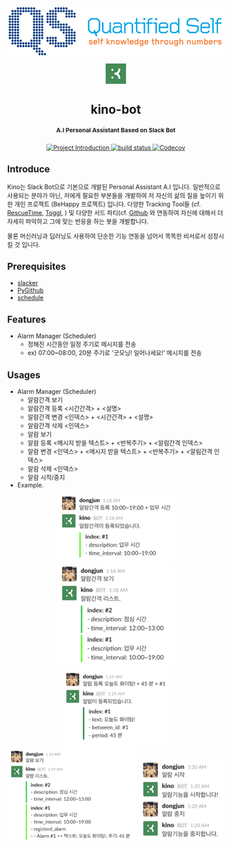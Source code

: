 <p align="center">
  <img src="images/qs.gif">
</p>
<p align="center">
  <img src="images/kino.png" style="inline">
</p>

<h1 align="center"> kino-bot </h1>
<h3 align="center">
  <sup><strong>
    A.I Personal Assistant Based on Slack Bot
  </strong></sup>
</h3>

<p align="center">
  <a href="https://github.com/DongjunLee/stalker-bot">
    <img src="https://img.shields.io/badge/Quantified%20Self-Slack%20Bot-brightgreen.svg" alt="Project Introduction">
  </a>
  <a href="https://travis-ci.org/badges/shields">
    <img src="https://travis-ci.org/DongjunLee/stalker-bot.svg?branch=master" alt="build status">
  </a>
  <a href="https://codecov.io/gh/DongjunLee/stalker-bot">
    <img src="https://codecov.io/gh/DongjunLee/stalker-bot/branch/master/graph/badge.svg" alt="Codecov" />
  </a>
</p>

## Introduce
 
 Kino는 Slack Bot으로 기본으로 개발된 Personal Assistant A.I 입니다. 일반적으로 사용되는 분야가 아닌, 저에게 필요한 부분들을 개발하여 저 자신의 삶의 질을 높이기 위한 개인 프로젝트 (BeHappy 프로젝트) 입니다. 다양한 Tracking Tool들 (cf. [RescueTime](https://www.rescuetime.com/), [Toggl](https://toggl.com/), ) 및 다양한 서드 파티(cf. [Github](https://github.com/) 와 연동하여 자신에 대해서 더 자세히 파악하고 그에 맞는 반응을 하는 봇을 개발합니다. 
 
 물론 머신러닝과 딥러닝도 사용하여 단순한 기능 연동을 넘어서 똑똑한 비서로서 성장시킬 것 입니다.

## Prerequisites

- [slacker](https://github.com/os/slacker)
- [PyGithub](https://github.com/PyGithub/PyGithub)
- [schedule](https://github.com/dbader/schedule)

## Features

- Alarm Manager (Scheduler)
	- 정해진 시간동안 일정 주기로 메시지를 전송
	- ex) 07:00~08:00, 20분 주기로 '굿모닝! 일어나세요!' 메시지를 전송

## Usages

- Alarm Manager (Scheduler)
	- 알람간격 보기
	- 알람간격 등록 <시간간격> + <설명>
	- 알람간격 변경 <인덱스> + <시간간격> + <설명>
	- 알람간격 삭제 <인덱스>
	- 알람 보기
	- 알람 등록  <메시지 받을 텍스트> + <반복주기> + <알림간격 인덱스>
	- 알람 변경  <인덱스> + <메시지 받을 텍스트> + <반복주기> + <알림간격 인덱스>
	- 알람 삭제  <인덱스>
	- 알람 시작/중지
- Example.
<p align="center">
	<img src="images/between_create.png" width=275 style="inline">
	<img src="images/between_read.png" width=275 style="inline">
	<img src="images/alarm_create.png" width=250 style="inline">
	<img src="images/alarm_read.png" width=300 style="inline">
	<img src="images/alarm_start_stop.png" width=200 style="inline">
</P>


